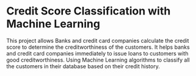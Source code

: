 # Credit Score Classification with Machine Learning
This project allows Banks and credit card companies calculate the credit score to determine the creditworthiness of the customers. It helps banks and credit card companies immediately to issue loans to customers with good creditworthiness. Using Machine Learning algorithms to classify all the customers in their database based on their credit history.
